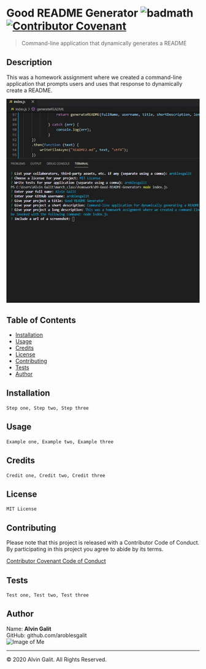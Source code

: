 
# Good README Generator   ![badmath](https://img.shields.io/github/languages/top/nielsenjared/badmath) [![Contributor Covenant](https://img.shields.io/badge/Contributor%20Covenant-v2.0%20adopted-ff69b4.svg)](code_of_conduct.md)
> Command-line application that dynamically generates a README  


## Description

This was a homework assignment where we created a command-line application that prompts users and uses that response to dynamically create a README.


![Screenshot](./images/readme-generator-screenshot.JPG)


## Table of Contents
* [Installation](#installation)
* [Usage](#usage)
* [Credits](#credits)
* [License](#license)
* [Contributing](#contributing)
* [Tests](#tests)
* [Author](#author)


## Installation

    Step one, Step two, Step three


## Usage

    Example one, Example two, Example three


## Credits

    Credit one, Credit two, Credit three


## License

    MIT License


## Contributing

Please note that this project is released with a Contributor Code of Conduct. By participating in this project you agree to abide by its terms.

[Contributor Covenant Code of Conduct](https://www.contributor-covenant.org/version/2/0/code_of_conduct/)


## Tests

    Test one, Test two, Test three


## Author

Name: __Alvin Galit__  
GitHub: github.com/aroblesgalit  
![Image of Me](https://avatars1.githubusercontent.com/u/38934010?v=4)

---
© 2020 Alvin Galit. All Rights Reserved.

